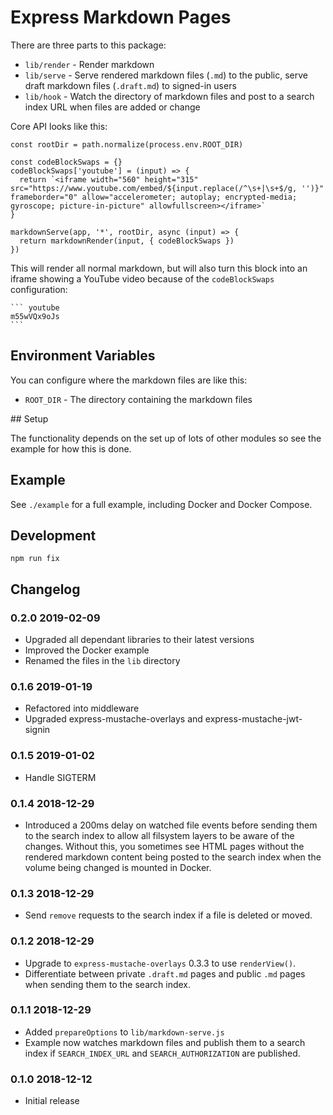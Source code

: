 # Express Markdown Pages

There are three parts to this package:

* `lib/render` - Render markdown
* `lib/serve` - Serve rendered markdown files (`.md`) to the public, serve draft markdown files (`.draft.md`) to signed-in users
* `lib/hook` - Watch the directory of markdown files and post to a search index URL when files are added or change


Core API looks like this:

```
const rootDir = path.normalize(process.env.ROOT_DIR)

const codeBlockSwaps = {}
codeBlockSwaps['youtube'] = (input) => {
  return `<iframe width="560" height="315" src="https://www.youtube.com/embed/${input.replace(/^\s+|\s+$/g, '')}" frameborder="0" allow="accelerometer; autoplay; encrypted-media; gyroscope; picture-in-picture" allowfullscreen></iframe>`
}

markdownServe(app, '*', rootDir, async (input) => {
  return markdownRender(input, { codeBlockSwaps })
})
```

This will render all normal markdown, but will also turn this block into an iframe showing a YouTube video because of the `codeBlockSwaps` configuration:

~~~
``` youtube
m55wVQx9oJs
```
~~~


## Environment Variables

You can configure where the markdown files are like this:

* `ROOT_DIR` - The directory containing the markdown files


## Setup

The functionality depends on the set up of lots of other modules so see the example for how this is done.


## Example

See `./example` for a full example, including Docker and Docker Compose.


## Development

```
npm run fix
```


## Changelog

### 0.2.0 2019-02-09

* Upgraded all dependant libraries to their latest versions
* Improved the Docker example
* Renamed the files in the `lib` directory

### 0.1.6 2019-01-19

* Refactored into middleware
* Upgraded express-mustache-overlays and express-mustache-jwt-signin

### 0.1.5 2019-01-02

* Handle SIGTERM

### 0.1.4 2018-12-29

* Introduced a 200ms delay on watched file events before sending them to the search index to allow all filsystem layers to be aware of the changes. Without this, you sometimes see HTML pages without the rendered markdown content being posted to the search index when the volume being changed is mounted in Docker.

### 0.1.3 2018-12-29

* Send `remove` requests to the search index if a file is deleted or moved.

### 0.1.2 2018-12-29

* Upgrade to `express-mustache-overlays` 0.3.3 to use `renderView()`.
* Differentiate between private `.draft.md` pages and public `.md` pages when sending them to the search index.

### 0.1.1 2018-12-29

* Added `prepareOptions` to `lib/markdown-serve.js`
* Example now watches markdown files and publish them to a search index if `SEARCH_INDEX_URL` and `SEARCH_AUTHORIZATION` are published.

### 0.1.0 2018-12-12

* Initial release
